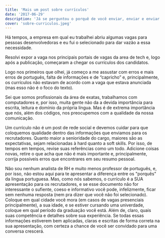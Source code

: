 ```yaml
---
title: 'Mais um post sobre currículos'
date: '2017-06-29'
description: 'Já se perguntou o porquê de você enviar, enviar e enviar currículos e nunca receber uma resposta? Vem comigo que eu vou te mostrar algumas dicas para aumentar suas chances de ter seu currículo selecionado para uma entrevista que você tanto deseja'
cover: 'sobre-curriculos.jpeg'
---
```

Há tempos, a empresa em qual eu trabalhei abriu algumas vagas para pessoas desenvolvedoras e eu fui o selecionado para dar vazão a essa necessidade.

Resolvi expor a vaga nos principais portais de vagas da area de tech e, logo após a publicação, começaram a chegar os currículos dos candidatos.

Logo nos primeiros que olhei, já começo a me assustar com erros e mais erros de português, falta de informações e de “capricho” e, principalmente, os currículos não estavam de acordo com a vaga que estava anunciada (mas esso não é o foco do texto).

Sei que somos profissionais da área de exatas, trabalhamos com computadores e, por isso, muita gente não da a devida importância para escrita, leitura e domínio da própria língua. Mas é de extrema importância que nós, além dos códigos, nos preocupemos com a qualidade da nossa comunicação.

Um currículo não é um post de rede social e devemos cuidar para que coloquemos qualidade dentro das informações que enviamos para os recrutadores. Quanto maior a senioridade do cargo, maiores são as expectativas, sejam relacionadas à hard quanto a soft skills. Por isso, de tempos em tempos, revise suas referências como um todo. Adicione coisas novas, retire o que acha que não é mais importante e, principalmente, corrija possíveis erros que encontrares em seu resumo pessoal. 

Não sou nenhum analista de RH e muito menos professor de português, e, por isso, não estou aqui para te apresentar a diferença entre os "porquês" da lingua portuguesa. Mas, como nós sabemos, o currículo é a SUA apresentação para os recrutadores, e se esse documento não for interessante o sufiente, coeso e informativo você pode, infelizmente, ficar sem nenhuma resposta (nem pra dizer que você não foi selecionado). Coloque em qual cidade você mora (em casos de vagas presenciais principalmente), a sua idade, e se estiver cursando uma univerdade, coloque em qual período da graduação você está. Além de, claro, quais suas competência e detalhes sobre sua experiência. Se todas essas informações estiverem bem aplicadas, claras e escritas de forma correta na sua apresentação, com certeza a chance de você ser convidado para uma conversa crescerá.